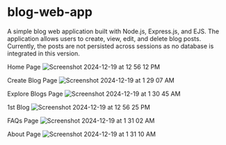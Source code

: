 # blog-web-app
A simple blog web application built with Node.js, Express.js, and EJS. The application allows users to create, view, edit, and delete blog posts. Currently, the posts are not persisted across sessions as no database is integrated in this version.

Home Page
![Screenshot 2024-12-19 at 12 56 12 PM](https://github.com/user-attachments/assets/c2fb99b4-81d2-4ad9-9d3e-4924b6b583cf)

Create Blog Page
![Screenshot 2024-12-19 at 1 29 07 AM](https://github.com/user-attachments/assets/eb6f520c-4ecf-41f7-993c-40b4b005827e)

Explore Blogs Page
![Screenshot 2024-12-19 at 1 30 45 AM](https://github.com/user-attachments/assets/dd2050d1-31f7-4acf-8331-8881b3032564)

1st Blog
![Screenshot 2024-12-19 at 12 56 25 PM](https://github.com/user-attachments/assets/4d2232f9-1ea2-470c-96d1-546212fbe347)

FAQs Page
![Screenshot 2024-12-19 at 1 31 02 AM](https://github.com/user-attachments/assets/39387a26-d9b6-4e78-a7d1-cb47e99d47b4)

About Page
![Screenshot 2024-12-19 at 1 31 10 AM](https://github.com/user-attachments/assets/82d1d72f-31da-430a-aa14-6d7f594c0756)
